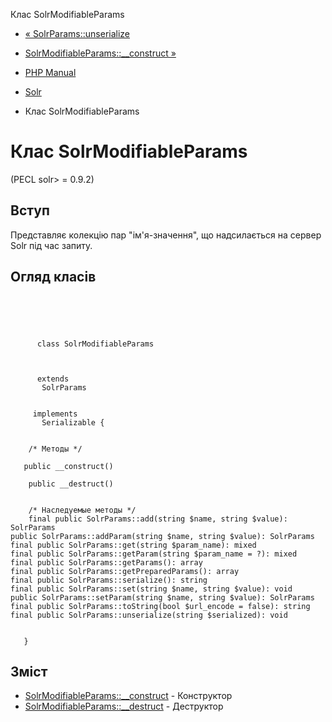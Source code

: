 Клас SolrModifiableParams

-   [« SolrParams::unserialize](solrparams.unserialize.html)
    
-   [SolrModifiableParams::\_\_construct »](solrmodifiableparams.construct.html)
    
-   [PHP Manual](index.html)
    
-   [Solr](book.solr.html)
    
-   Клас SolrModifiableParams
    

# Клас SolrModifiableParams

(PECL solr> = 0.9.2)

## Вступ

Представляє колекцію пар "ім'я-значення", що надсилається на сервер Solr під час запиту.

## Огляд класів

```classsynopsis



    
     
      class SolrModifiableParams
     

     
      extends
       SolrParams
     

     implements 
       Serializable {


    /* Методы */
    
   public __construct()

    public __destruct()


    /* Наследуемые методы */
    final public SolrParams::add(string $name, string $value): SolrParams
public SolrParams::addParam(string $name, string $value): SolrParams
final public SolrParams::get(string $param_name): mixed
final public SolrParams::getParam(string $param_name = ?): mixed
final public SolrParams::getParams(): array
final public SolrParams::getPreparedParams(): array
final public SolrParams::serialize(): string
final public SolrParams::set(string $name, string $value): void
public SolrParams::setParam(string $name, string $value): SolrParams
final public SolrParams::toString(bool $url_encode = false): string
final public SolrParams::unserialize(string $serialized): void


   }
```

## Зміст

-   [SolrModifiableParams::\_\_construct](solrmodifiableparams.construct.html) - Конструктор
-   [SolrModifiableParams::\_\_destruct](solrmodifiableparams.destruct.html) - Деструктор